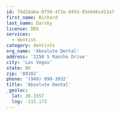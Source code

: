 ```yaml
---
id: 74d2daba-8f50-4f2e-845d-85eb46cd13a7
first_name: Richard
last_name: Darsky
license: DDS
services:
  - dentist
category: dentists
org_name: 'Absolute Dental'
address: '2250 S Rancho Drive'
city: 'Las Vegas'
state: NV
zip: '89102'
phone: '(949) 899-3932'
title: 'Absolute Dental'
_geoloc:
  lat: 36.1557
  lng: -115.173
---
```

